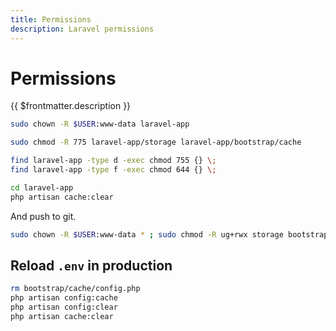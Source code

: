 ```yaml
---
title: Permissions
description: Laravel permissions
---
```


# Permissions

{{ $frontmatter.description }}

```sh
sudo chown -R $USER:www-data laravel-app

sudo chmod -R 775 laravel-app/storage laravel-app/bootstrap/cache

find laravel-app -type d -exec chmod 755 {} \;
find laravel-app -type f -exec chmod 644 {} \;

cd laravel-app
php artisan cache:clear
```

And push to git.

```sh
sudo chown -R $USER:www-data * ; sudo chmod -R ug+rwx storage bootstrap/cache
```

## Reload `.env` in production

```sh
rm bootstrap/cache/config.php
php artisan config:cache
php artisan config:clear
php artisan cache:clear
```
